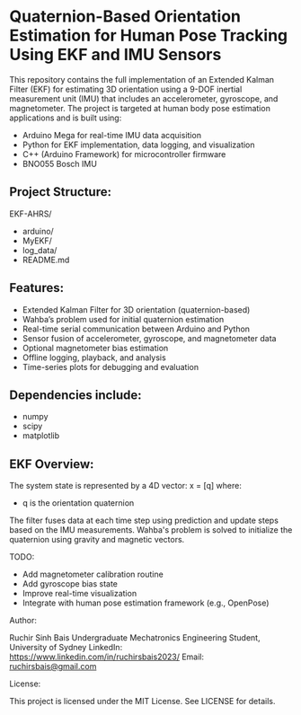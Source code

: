 # Quaternion-Based Orientation Estimation for Human Pose Tracking Using EKF and IMU Sensors

This repository contains the full implementation of an Extended Kalman Filter (EKF) for estimating 3D orientation using a 9-DOF inertial measurement unit (IMU) that includes an accelerometer, gyroscope, and magnetometer. The project is targeted at human body pose estimation applications and is built using:

- Arduino Mega for real-time IMU data acquisition
- Python for EKF implementation, data logging, and visualization
- C++ (Arduino Framework) for microcontroller firmware
- BNO055 Bosch IMU

## Project Structure:

EKF-AHRS/
- arduino/
- MyEKF/
- log_data/
- README.md

## Features:

- Extended Kalman Filter for 3D orientation (quaternion-based)
- Wahba’s problem used for initial quaternion estimation
- Real-time serial communication between Arduino and Python
- Sensor fusion of accelerometer, gyroscope, and magnetometer data
- Optional magnetometer bias estimation
- Offline logging, playback, and analysis
- Time-series plots for debugging and evaluation

## Dependencies include:
- numpy
- scipy
- matplotlib


## EKF Overview:

The system state is represented by a 4D vector:
x = [q]
where:
- q is the orientation quaternion

The filter fuses data at each time step using prediction and update steps based on the IMU measurements. Wahba's problem is solved to initialize the quaternion using gravity and magnetic vectors.


TODO:

- Add magnetometer calibration routine
- Add gyroscope bias state
- Improve real-time visualization
- Integrate with human pose estimation framework (e.g., OpenPose)

Author:

Ruchir Sinh Bais
Undergraduate Mechatronics Engineering Student, University of Sydney
LinkedIn: https://www.linkedin.com/in/ruchirsbais2023/
Email: ruchirsbais@gmail.com

License:

This project is licensed under the MIT License. See LICENSE for details.

